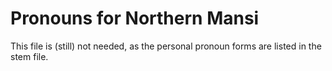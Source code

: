 # Pronouns for Northern Mansi

This file is (still) not needed, as the personal pronoun forms are listed in the stem file.





